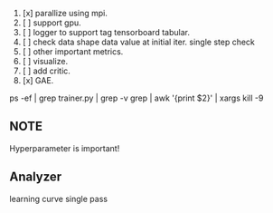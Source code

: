 1. [x] parallize using mpi.
2. [ ] support gpu.
3. [ ] logger to support tag tensorboard tabular.
4. [ ] check data shape data value at initial iter. single step check
5. [ ] other important metrics.
6. [ ] visualize.
7. [ ] add critic.
8. [x] GAE.

ps -ef | grep trainer.py | grep -v grep | awk '{print $2}' | xargs kill -9

## NOTE
Hyperparameter is important!

## Analyzer
learning curve
single pass
